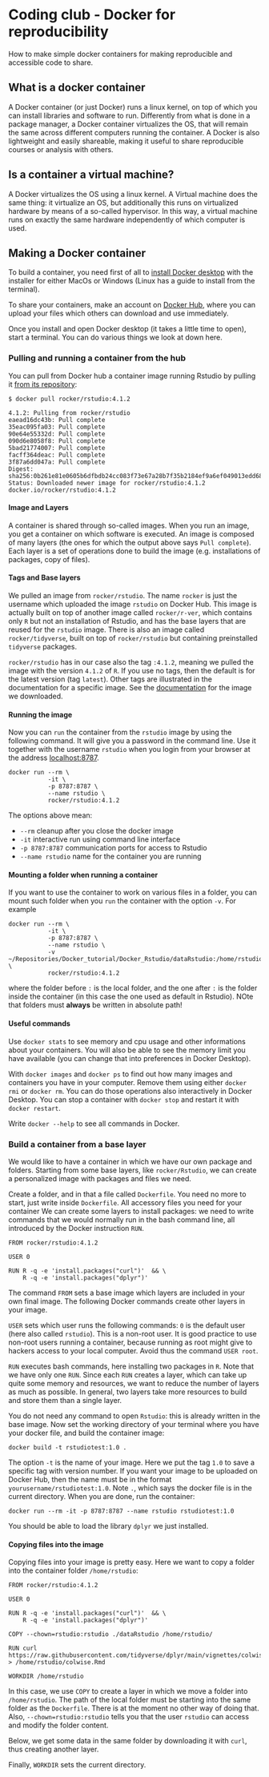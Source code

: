 # Coding club - Docker for reproducibility

How to make simple docker containers for making reproducible and accessible code to share.

## What is a docker container

A Docker container (or just Docker) runs a linux kernel, on top of which you can install libraries and software to run. Differently from what is done in a package manager, a Docker container virtualizes the OS, that will remain the same across different computers running the container. A Docker is also lightweight and easily shareable, making it useful to share reproducible courses or analysis with others.

## Is a container a virtual machine?

A Docker virtualizes the OS using a linux kernel. A Virtual machine does the same thing: it virtualize an OS, but additionally this runs on virtualized hardware by means of a so-called hypervisor. In this way, a virtual machine runs on exactly the same hardware independently of which computer is used.

## Making a Docker container

To build a container, you need first of all to [install Docker desktop](https://www.docker.com/products/docker-desktop/) with the installer for either MacOs or Windows (Linux has a guide to install from the terminal). 

To share your containers, make an account on [Docker Hub](https://hub.docker.com/), where you can upload your files which others can download and use immediately.

Once you install and open Docker desktop (it takes a little time to open), start a terminal. You can do various things we look at down here.

### Pulling and running a container from the hub

You can pull from Docker hub a container image running Rstudio by pulling it [from its repository](https://hub.docker.com/r/rocker/rstudio):

```
$ docker pull rocker/rstudio:4.1.2

4.1.2: Pulling from rocker/rstudio
eaead16dc43b: Pull complete
35eac095fa03: Pull complete
90e64e55332d: Pull complete
090d6e8058f8: Pull complete
5bad21774007: Pull complete
facff364deac: Pull complete
3f87a6dd047a: Pull complete
Digest: sha256:0b261e81e0605b6dfbdb24cc083f73e67a28b7f35b2184ef9a6ef049013edd68
Status: Downloaded newer image for rocker/rstudio:4.1.2
docker.io/rocker/rstudio:4.1.2
```

#### Image and Layers

A container is shared through so-called images. When you run an image, you get a container on which software is executed. An image is composed of many layers (the ones for which the output above says `Pull complete`). Each layer is a set of operations done to build the image (e.g. installations of packages, copy of files).

#### Tags and Base layers

We pulled an image from `rocker/rstudio`. The name `rocker` is just the username which uploaded the image `rstudio` on Docker Hub. This image is actually built on top of another image called `rocker/r-ver`, which contains only `R` but not an installation of Rstudio, and has the base layers that are reused for the `rstudio` image. There is also an image called `rocker/tidyverse`, built on top of `rocker/rstudio` but containing preinstalled `tidyverse` packages.

 `rocker/rstudio` has in our case also the tag `:4.1.2`, meaning we pulled the image with the version `4.1.2` of `R`. If you use no tags, then the default is for the latest version (tag `latest`). Other tags are illustrated in the documentation for a specific image. See the [documentation](https://rocker-project.org/images/versioned/rstudio.html) for the image we downloaded.

#### Running the image

Now you can `run` the container from the `rstudio` image by using the following command. It will give you a password in the command line. Use it together with the username `rstudio` when you login from your browser at the address [localhost:8787](localhost:8787).

```
docker run --rm \
           -it \
           -p 8787:8787 \
           --name rstudio \
           rocker/rstudio:4.1.2
```

The options above mean:

- `--rm` cleanup after you close the docker image
- `-it`  interactive run using command line interface
-  `-p 8787:8787` communication ports for access to Rstudio
- `--name rstudio` name for the container you are running

#### Mounting a folder when running a container

If you want to use the container to work on various files in a folder, you can mount such folder when you `run` the container with the option `-v`. For example

```
docker run --rm \
           -it \
           -p 8787:8787 \
           --name rstudio \
           -v ~/Repositories/Docker_tutorial/Docker_Rstudio/dataRstudio:/home/rstudio/ \
           rocker/rstudio:4.1.2
```
where the folder before `:` is the local folder, and the one after `:` is the folder inside the container (in this case the one used as default in Rstudio). NOte that folders must **always** be written in absolute path!

#### Useful commands

Use `docker stats` to see memory and cpu usage and other informations about your containers. You will also be able to see the memory limit you have available (you can change that into preferences in Docker Desktop).

With `docker images` and `docker ps` to find out how many images and containers you have in your computer. Remove them using either `docker rmi` or `docker rm`. You can do those operations also interactively in Docker Desktop. You can stop a container with `docker stop` and restart it with `docker restart`.

Write `docker --help` to see all commands in Docker.

### Build a container from a base layer

We would like to have a container in which we have our own package and folders. Starting from some base layers, like `rocker/Rstudio`, we can create a personalized image with packages and files we need.

Create a folder, and in that a file called `Dockerfile`. You need no more to start, just write inside `Dockerfile`. All accessory files you need for your container We can create some layers to install packages: we need to write commands that we would normally run in the bash command line, all introduced by the Docker instruction `RUN`.

```
FROM rocker/rstudio:4.1.2

USER 0

RUN R -q -e 'install.packages("curl")'  && \
    R -q -e 'install.packages("dplyr")'
```

The command `FROM` sets a base image which layers are included in your own final image. The following Docker commands create other layers in your image.

`USER` sets which user runs the following commands: `0` is the default user (here also called `rstudio`). This is a non-root user. It is good practice to use non-root users running a container, because running as root might give to hackers access to your local computer. Avoid thus the command `USER root`.

`RUN` executes bash commands, here installing two packages in `R`. Note that we have only one `RUN`. Since each `RUN` creates a layer, which can take up quite some memory and resources, we want to reduce the number of layers as much as possible. In general, two layers take more resources to build and store them than a single layer.

You do not need any command to open `Rstudio`: this is already written in the base image. Now set the working directory of your terminal where you have your docker file, and build the container image:

```
docker build -t rstudiotest:1.0 .
```

The option `-t` is the name of your image. Here we put the tag `1.0`  to save a specific tag with version number. If you want your image to be uploaded on Docker Hub, then the name must be in the format `yourusername/rstudiotest:1.0`. Note `.`, which says the docker file is in the current directory. When you are done, run the container:

```
docker run --rm -it -p 8787:8787 --name rstudio rstudiotest:1.0
```

You should be able to load the library `dplyr` we just installed.

#### Copying files into the image

Copying files into your image is pretty easy. Here we want to copy a folder into the container folder `/home/rstudio`:

```
FROM rocker/rstudio:4.1.2

USER 0

RUN R -q -e 'install.packages("curl")'  && \
    R -q -e 'install.packages("dplyr")'

COPY --chown=rstudio:rstudio ./dataRstudio /home/rstudio/

RUN curl https://raw.githubusercontent.com/tidyverse/dplyr/main/vignettes/colwise.Rmd > /home/rstudio/colwise.Rmd

WORKDIR /home/rstudio
```

In this case, we use `COPY` to create a layer in which we move a folder into `/home/rstudio`. The path of the local folder must be starting into the same folder as the `Dockerfile`. There is at the moment no other way of doing that. Also, `--chown=rstudio:rstudio` tells you that the user `rstudio` can access and modify the folder content.

Below, we get some data in the same folder by downloading it with `curl`, thus creating another layer.

Finally, `WORKDIR` sets the current directory.